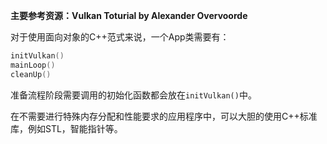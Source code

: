 
**主要参考资源：Vulkan Toturial by Alexander Overvoorde**

对于使用面向对象的C++范式来说，一个App类需要有：

```c++
initVulkan()
mainLoop()
cleanUp()
```

准备流程阶段需要调用的初始化函数都会放在`initVulkan()`中。

在不需要进行特殊内存分配和性能要求的应用程序中，可以大胆的使用C++标准库，例如STL，智能指针等。


